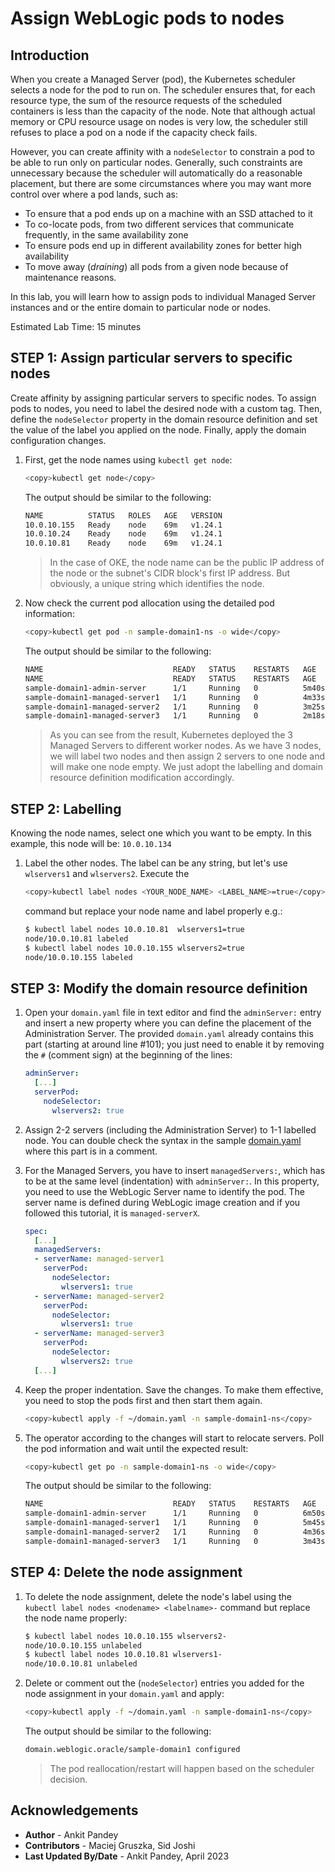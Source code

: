 # Assign WebLogic pods to nodes

## Introduction

When you create a Managed Server (pod), the Kubernetes scheduler selects a node for the pod to run on. The scheduler ensures that, for each resource type, the sum of the resource requests of the scheduled containers is less than the capacity of the node. Note that although actual memory or CPU resource usage on nodes is very low, the scheduler still refuses to place a pod on a node if the capacity check fails.

However, you can create affinity with a `nodeSelector` to constrain a pod to be able to run only on particular nodes. Generally, such constraints are unnecessary because the scheduler will automatically do a reasonable placement, but there are some circumstances where you may want more control over where a pod lands, such as:

- To ensure that a pod ends up on a machine with an SSD attached to it
- To co-locate pods, from two different services that communicate frequently, in the same availability zone
- To ensure pods end up in different availability zones for better high availability
- To move away (*draining*) all pods from a given node because of maintenance reasons.

In this lab, you will learn how to assign pods to individual Managed Server instances and or the entire domain to particular node or nodes.

Estimated Lab Time: 15 minutes

## **STEP 1**: Assign particular servers to specific nodes

Create affinity by assigning particular servers to specific nodes. To assign pods to nodes, you need to label the desired node with a custom tag. Then, define the `nodeSelector` property in the domain resource definition and set the value of the label you applied on the node. Finally, apply the domain configuration changes.

1. First, get the node names using `kubectl get node`:
    ```bash
    <copy>kubectl get node</copy>
    ```
    The output should be similar to the following:
    ```bash
    NAME          STATUS   ROLES   AGE   VERSION
    10.0.10.155   Ready    node    69m   v1.24.1
    10.0.10.24    Ready    node    69m   v1.24.1
    10.0.10.81    Ready    node    69m   v1.24.1
    ```

    > In the case of OKE, the node name can be the public IP address of the node or the subnet's CIDR block's first IP address. But obviously, a unique string which identifies the node.

2. Now check the current pod allocation using the detailed pod information:
    ```bash
    <copy>kubectl get pod -n sample-domain1-ns -o wide</copy>
    ```
    The output should be similar to the following:
    ```bash
    NAME                             READY   STATUS    RESTARTS   AGE     IP             NODE         NOMINATED NODE   READINESS GATES
    NAME                             READY   STATUS    RESTARTS   AGE     IP             NODE          NOMINATED NODE   READINESS GATES
    sample-domain1-admin-server      1/1     Running   0          5m40s   10.244.0.136   10.0.10.81    <none>           <none>
    sample-domain1-managed-server1   1/1     Running   0          4m33s   10.244.0.5     10.0.10.155   <none>           <none>
    sample-domain1-managed-server2   1/1     Running   0          3m25s   10.244.1.5     10.0.10.24    <none>           <none>
    sample-domain1-managed-server3   1/1     Running   0          2m18s   10.244.0.137   10.0.10.81    <none>           <none>
    ```

    > As you can see from the result, Kubernetes deployed the 3 Managed Servers to different worker nodes. As we have 3 nodes, we will label two nodes and then assign 2 servers to one node and will make one node empty. We just adopt the labelling and domain resource definition modification accordingly.

## **STEP 2**: Labelling

Knowing the node names, select one which you want to be empty. In this example, this node will be: `10.0.10.134`

1. Label the other nodes. The label can be any string, but let's use `wlservers1` and `wlservers2`. Execute the
    ```bash
    <copy>kubectl label nodes <YOUR_NODE_NAME> <LABEL_NAME>=true</copy>
    ```
    command but replace your node name and label properly e.g.:
    ```bash
    $ kubectl label nodes 10.0.10.81  wlservers1=true
    node/10.0.10.81 labeled
    $ kubectl label nodes 10.0.10.155 wlservers2=true
    node/10.0.10.155 labeled
    ```
## **STEP 3**: Modify the domain resource definition

1. Open your `domain.yaml` file in text editor and find the `adminServer:` entry and insert a new property where you can define the placement of the Administration Server. The provided `domain.yaml` already contains this part (starting at around line #101); you just need to enable it by removing the `#` (comment sign) at the beginning of the lines:
    ```yaml
    adminServer:
      [...]
      serverPod:
        nodeSelector:
          wlservers2: true
    ```

2. Assign 2-2 servers (including the Administration Server) to 1-1 labelled node.
You can double check the syntax in the sample [domain.yaml](../domain.short.v9.yaml) where this part is in a comment.

3. For the Managed Servers, you have to insert `managedServers:`, which has to be at the same level (indentation) with `adminServer:`. In this property, you need to use the WebLogic Server name to identify the pod. The server name is defined during WebLogic image creation and if you followed this tutorial, it is `managed-serverX`.
    ```yaml
    spec:
      [...]
      managedServers:
      - serverName: managed-server1
        serverPod:
          nodeSelector:
            wlservers1: true
      - serverName: managed-server2
        serverPod:
          nodeSelector:
            wlservers1: true
      - serverName: managed-server3
        serverPod:
          nodeSelector:
            wlservers2: true
      [...]
    ```

4. Keep the proper indentation. Save the changes. To make them effective, you need to stop the pods first and then start them again. 
    ```bash
    <copy>kubectl apply -f ~/domain.yaml -n sample-domain1-ns</copy>
    ```

5. The operator according to the changes will start to relocate servers. Poll the pod information and wait until the expected result:

    ```bash
    <copy>kubectl get po -n sample-domain1-ns -o wide</copy>
    ```
    The output should be similar to the following:
    ```bash
    NAME                             READY   STATUS    RESTARTS   AGE     IP             NODE          NOMINATED NODE   READINESS GATES
    sample-domain1-admin-server      1/1     Running   0          6m50s   10.244.0.6     10.0.10.155   <none>           <none>
    sample-domain1-managed-server1   1/1     Running   0          5m45s   10.244.0.138   10.0.10.81    <none>           <none>
    sample-domain1-managed-server2   1/1     Running   0          4m36s   10.244.0.139   10.0.10.81    <none>           <none>
    sample-domain1-managed-server3   1/1     Running   0          3m43s   10.244.0.7     10.0.10.155   <none>           <none>
    ```

## **STEP 4**: Delete the node assignment

1. To delete the node assignment, delete the node's label using the `kubectl label nodes <nodename> <labelname>-` command but replace the node name properly:
    ```bash
    $ kubectl label nodes 10.0.10.155 wlservers2-
    node/10.0.10.155 unlabeled
    $ kubectl label nodes 10.0.10.81 wlservers1-
    node/10.0.10.81 unlabeled
    ```

2. Delete or comment out the (`nodeSelector`) entries you added for the node assignment in your `domain.yaml` and apply:
    ```bash
    <copy>kubectl apply -f ~/domain.yaml -n sample-domain1-ns</copy>
    ```

    The output should be similar to the following:

    ```bash
    domain.weblogic.oracle/sample-domain1 configured
    ```

    > The pod reallocation/restart will happen based on the scheduler decision.

## Acknowledgements
* **Author** -  Ankit Pandey
* **Contributors** - Maciej Gruszka, Sid Joshi
* **Last Updated By/Date** - Ankit Pandey, April 2023
